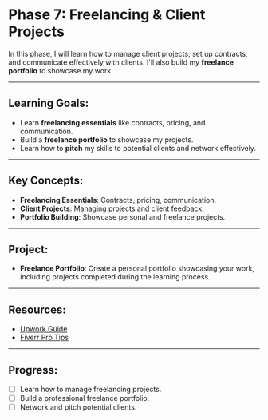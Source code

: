 # Phase 7: Freelancing & Client Projects

In this phase, I will learn how to manage client projects, set up contracts, and communicate effectively with clients. I'll also build my **freelance portfolio** to showcase my work.

---

## Learning Goals:
- Learn **freelancing essentials** like contracts, pricing, and communication.
- Build a **freelance portfolio** to showcase my projects.
- Learn how to **pitch** my skills to potential clients and network effectively.

---

## Key Concepts:
- **Freelancing Essentials**: Contracts, pricing, communication.
- **Client Projects**: Managing projects and client feedback.
- **Portfolio Building**: Showcase personal and freelance projects.

---

## Project:
- **Freelance Portfolio**: Create a personal portfolio showcasing your work, including projects completed during the learning process.

---

## Resources:
- [Upwork Guide](https://www.upwork.com/resources)
- [Fiverr Pro Tips](https://www.fiverr.com)

---

## Progress:
- [ ] Learn how to manage freelancing projects.
- [ ] Build a professional freelance portfolio.
- [ ] Network and pitch potential clients.
